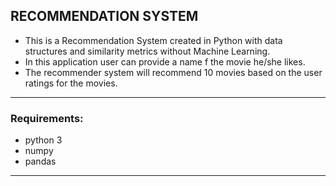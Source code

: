 ## RECOMMENDATION SYSTEM
-  This is a Recommendation System created in Python with data structures and similarity metrics without Machine Learning.
-  In this application user can provide a name f the movie he/she likes.
-  The recommender system will recommend 10 movies based on the user ratings for the movies.

***

### Requirements:
- python 3
- numpy
- pandas

***